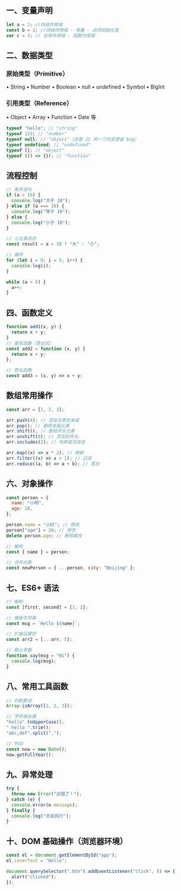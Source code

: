 ## 一、变量声明

```js
let a = 1; //块级作用域
const b = 2; //块级作用域 - 常量 - 必须初始化值
var c = 3; // 全局作用域 - 函数作用域
```

## 二、数据类型

### 原始类型（Primitive）

• String
• Number
• Boolean
• null
• undefined
• Symbol
• BigInt

### 引用类型（Reference）

• Object
• Array
• Function
• Date 等

```js
typeof "hello"; // "string"
typeof 123; // "number"
typeof null; // "object"（这是 JS 的一个历史遗留 bug）
typeof undefined; // "undefined"
typeof []; // "object"
typeof (() => {}); // "function"
```

## 流程控制

```js
// 条件语句
if (a > 10) {
  console.log("大于 10");
} else if (a === 10) {
  console.log("等于 10");
} else {
  console.log("小于 10");
}

// 三元表达式
const result = a > 10 ? "大" : "小";

// 循环
for (let i = 0; i < 5; i++) {
  console.log(i);
}

while (a < 5) {
  a++;
}
```

## 四、函数定义

```js
function add1(x, y) {
  return x + y;
}
// 匿名函数（表达式）
const add2 = function (x, y) {
  return x + y;
};

// 箭头函数
const add3 = (x, y) => x + y;
```

## 数组常用操作

```js
const arr = [1, 2, 3];

arr.push(4); // 添加元素到末尾
arr.pop(); // 删除末尾元素
arr.shift(); // 删除开头元素
arr.unshift(0); // 添加到开头
arr.includes(2); // 判断是否存在

arr.map((x) => x * 2); // 映射
arr.filter((x) => x > 1); // 过滤
arr.reduce((a, b) => a + b); // 累加
```

## 六、对象操作

```js
const person = {
  name: "小明",
  age: 18,
};

person.name = "小红"; // 修改
person["age"] = 20; // 修改
delete person.age; // 删除属性

// 解构
const { name } = person;

// 合并对象
const newPerson = { ...person, city: "Beijing" };
```

## 七、ES6+ 语法

```js
// 解构
const [first, second] = [1, 2];

// 模板字符串
const msg = `Hello ${name}`;

// 扩展运算符
const arr2 = [...arr, 5];

// 默认参数
function say(msg = "Hi") {
  console.log(msg);
}
```

## 八、常用工具函数

```js
// 判断数组
Array.isArray([1, 2, 3]);

// 字符串处理
"hello".toUpperCase();
" hello ".trim();
"abc,def".split(",");

// 时间
const now = new Date();
now.getFullYear();
```

## 九、异常处理

```js
try {
  throw new Error("出错了！");
} catch (e) {
  console.error(e.message);
} finally {
  console.log("总会执行");
}
```

## 十、DOM 基础操作（浏览器环境）

```js
const el = document.getElementById("app");
el.innerText = "Hello";

document.querySelector(".btn").addEventListener("click", () => {
  alert("clicked");
});
```
